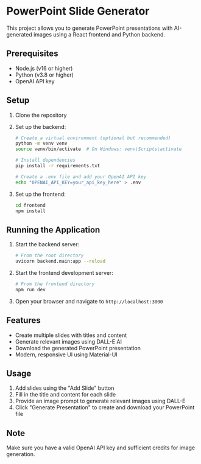 # PowerPoint Slide Generator

This project allows you to generate PowerPoint presentations with AI-generated images using a React frontend and Python backend.

## Prerequisites

- Node.js (v16 or higher)
- Python (v3.8 or higher)
- OpenAI API key

## Setup

1. Clone the repository
2. Set up the backend:
   ```bash
   # Create a virtual environment (optional but recommended)
   python -m venv venv
   source venv/bin/activate  # On Windows: venv\Scripts\activate
   
   # Install dependencies
   pip install -r requirements.txt
   
   # Create a .env file and add your OpenAI API key
   echo "OPENAI_API_KEY=your_api_key_here" > .env
   ```

3. Set up the frontend:
   ```bash
   cd frontend
   npm install
   ```

## Running the Application

1. Start the backend server:
   ```bash
   # From the root directory
   uvicorn backend.main:app --reload
   ```

2. Start the frontend development server:
   ```bash
   # From the frontend directory
   npm run dev
   ```

3. Open your browser and navigate to `http://localhost:3000`

## Features

- Create multiple slides with titles and content
- Generate relevant images using DALL-E AI
- Download the generated PowerPoint presentation
- Modern, responsive UI using Material-UI

## Usage

1. Add slides using the "Add Slide" button
2. Fill in the title and content for each slide
3. Provide an image prompt to generate relevant images using DALL-E
4. Click "Generate Presentation" to create and download your PowerPoint file

## Note

Make sure you have a valid OpenAI API key and sufficient credits for image generation. 